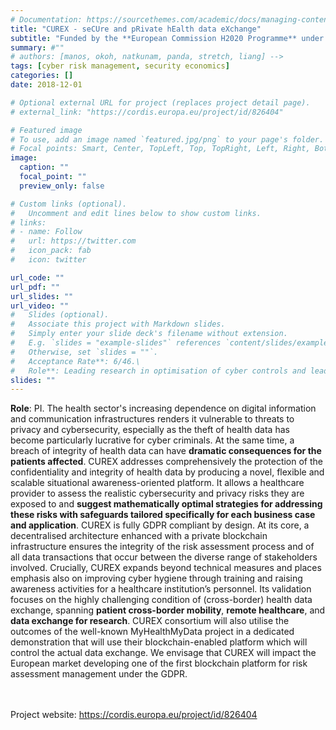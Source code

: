 ```yaml
---
# Documentation: https://sourcethemes.com/academic/docs/managing-content/
title: "CUREX - seCUre and pRivate hEalth data eXchange"
subtitle: "Funded by the **European Commission H2020 Programme** under **Grant agreement ID: 826404** (Dec 2018 - Nov 2021)"
summary: #""
# authors: [manos, okoh, natkunam, panda, stretch, liang] -->
tags: [cyber risk management, security economics]
categories: []
date: 2018-12-01

# Optional external URL for project (replaces project detail page).
# external_link: "https://cordis.europa.eu/project/id/826404"

# Featured image
# To use, add an image named `featured.jpg/png` to your page's folder.
# Focal points: Smart, Center, TopLeft, Top, TopRight, Left, Right, BottomLeft, Bottom, BottomRight.
image:
  caption: ""
  focal_point: ""
  preview_only: false

# Custom links (optional).
#   Uncomment and edit lines below to show custom links.
# links:
# - name: Follow
#   url: https://twitter.com
#   icon_pack: fab
#   icon: twitter

url_code: ""
url_pdf: ""
url_slides: ""
url_video: ""
#   Slides (optional).
#   Associate this project with Markdown slides.
#   Simply enter your slide deck's filename without extension.
#   E.g. `slides = "example-slides"` references `content/slides/example-slides.md`.
#   Otherwise, set `slides = ""`.
#   Acceptance Rate**: 6/46.\
#   Role**: Leading research in optimisation of cyber controls and lead the development of the Optimal Safeguards Tool #  (OST) for a healthcare cybersecurity use case (Work Package leader: Risk Management for Health Data Exchange).
slides: ""
---
```

<!-- **Budget**: €4,987,825 (University of Greenwich share €311,097, University of Surrey €39,478). -->

**Role**: PI. The health sector's increasing dependence on digital information and communication infrastructures renders it vulnerable to threats to privacy and cybersecurity, especially as the theft of health data has become particularly lucrative for cyber criminals. At the same time, a breach of integrity of health data can have **dramatic consequences for the patients affected**. CUREX addresses comprehensively the protection of the confidentiality and integrity of health data by producing a novel, flexible and scalable situational awareness-oriented platform. It allows a healthcare provider to assess the realistic cybersecurity and privacy risks they are exposed to and **suggest mathematically optimal strategies for addressing these risks with safeguards tailored specifically for each business case and application**. CUREX is fully GDPR compliant by design. At its core, a decentralised architecture enhanced with a private blockchain infrastructure ensures the integrity of the risk assessment process and of all data transactions that occur between the diverse range of stakeholders involved. Crucially, CUREX expands beyond technical measures and places emphasis also on improving cyber hygiene through training and raising awareness activities for a healthcare institution’s personnel. Its validation focuses on the highly challenging condition of (cross-border) health data exchange, spanning **patient cross-border mobility**, **remote healthcare**, and **data exchange for research**. CUREX consortium will also utilise the outcomes of the well-known MyHealthMyData project in a dedicated demonstration that will use their blockchain-enabled platform which will control the actual data exchange. We envisage that CUREX will impact the European market developing one of the first blockchain platform for risk assessment management under the GDPR.

<br> <br> Project website: https://cordis.europa.eu/project/id/826404
